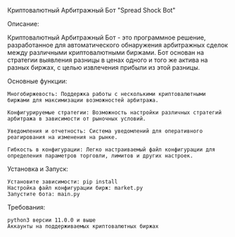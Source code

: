 Криптовалютный Арбитражный Бот "Spread Shock Bot"

Описание:

Криптовалютный Арбитражный Бот - это программное решение, разработанное для автоматического обнаружения  арбитражных сделок между различными криптовалютными биржами. 
Бот основан на стратегии выявления разницы в ценах одного и того же актива на разных биржах, с целью извлечения прибыли из этой разницы.

Основные функции:

    Многобиржевость: Поддержка работы с несколькими криптовалютными биржами для максимизации возможностей арбитража.

    Конфигурируемые стратегии: Возможность настройки различных стратегий арбитража в зависимости от рыночных условий.

    Уведомления и отчетность: Система уведомлений для оперативного реагирования на изменения на рынке.

    Гибкость в конфигурации: Легко настраиваемый файл конфигурации для определения параметров торговли, лимитов и других настроек.

Установка и Запуск:

    Установите зависимости: pip install
    Настройка файл конфигурации бирж: market.py
    Запустите бота: main.py
Требования:

    python3 версии 11.0.0 и выше
    Аккаунты на поддерживаемых криптовалютных биржах
